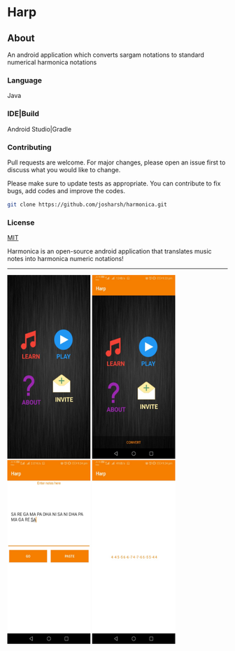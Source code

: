 

# Harp
## About

An android application which converts sargam notations to standard numerical harmonica notations

### Language
Java

### IDE|Build
Android Studio|Gradle

### Contributing
Pull requests are welcome. For major changes, please open an issue first to discuss what you would like to change.

Please make sure to update tests as appropriate.
You can contribute to fix bugs, add codes and improve the codes.

```bash
git clone https://github.com/josharsh/harmonica.git
```

### License
[MIT](https://choosealicense.com/licenses/mit/)

Harmonica is an open-source android application that translates music notes into harmonica numeric notations!
<HR>
     <p>
<img src="Resources/1.jpg"
     alt="Harmonica Application"
     height=420 width=190/>
<img src="Resources/2.jpg"
     alt="Harmonica Application"
      height=420 width=190/>   <img src="Resources/3.jpg"
     alt="Harmonica Application"
      height=420 width=190/>  <img src="Resources/4.jpg"
     alt="Harmonica Application"
      height=420 width=190/>
   
